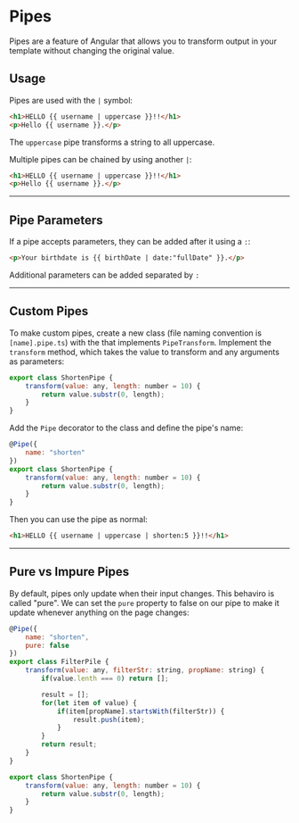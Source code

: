 # Pipes

Pipes are a feature of Angular that allows you to transform output in your template without changing the original value.

## Usage
Pipes are used with the `|` symbol:
```html
<h1>HELLO {{ username | uppercase }}!!</h1>
<p>Hello {{ username }}.</p>
```
The `uppercase` pipe transforms a string to all uppercase.

Multiple pipes can be chained by using another `|`:
```html
<h1>HELLO {{ username | uppercase }}!!</h1>
<p>Hello {{ username }}.</p>
```

---
## Pipe Parameters
If a pipe accepts parameters, they can be added after it using a `:`:
```html
<p>Your birthdate is {{ birthDate | date:"fullDate" }}.</p>
```
Additional parameters can be added separated by `:`

---
## Custom Pipes
To make custom pipes, create a new class (file naming convention is `[name].pipe.ts`) with the  that implements `PipeTransform`. Implement the `transform` method, which takes the value to transform and any arguments as parameters:
```js
export class ShortenPipe {
    transform(value: any, length: number = 10) {
        return value.substr(0, length);
    }
}
```
Add the `Pipe` decorator to the class and define the pipe's name:
```js
@Pipe({
    name: "shorten"
})
export class ShortenPipe {
    transform(value: any, length: number = 10) {
        return value.substr(0, length);
    }
}
```
Then you can use the pipe as normal:
```html
<h1>HELLO {{ username | uppercase | shorten:5 }}!!</h1>
```

---
## Pure vs Impure Pipes
By default, pipes only update when their input changes. This behaviro is called "pure". We can set the `pure` property to false on our pipe to make it update whenever anything on the page changes:
```js
@Pipe({
    name: "shorten",
    pure: false
})
export class FilterPile {
    transform(value: any, filterStr: string, propName: string) {
        if(value.lenth === 0) return [];

        result = [];
        for(let item of value) {
            if(item[propName].startsWith(filterStr)) {
                result.push(item);
            }
        }
        return result;
    }
}

export class ShortenPipe {
    transform(value: any, length: number = 10) {
        return value.substr(0, length);
    }
}
```